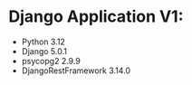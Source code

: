 # Django Application V1:

- Python 3.12
- Django 5.0.1
- psycopg2 2.9.9
- DjangoRestFramework 3.14.0
